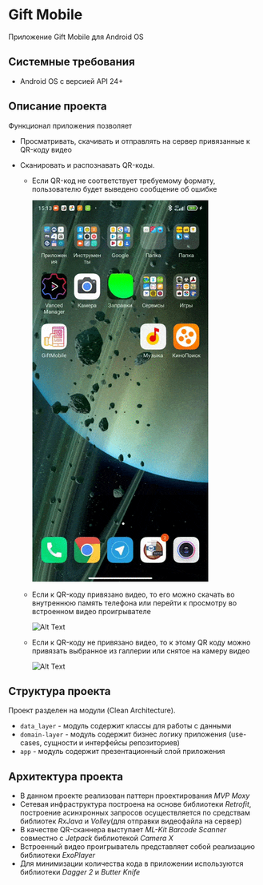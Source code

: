 # Gift Mobile
Приложение Gift Mobile для Android OS

## Системные требования
* Android OS с версией API 24+

## Описание проекта
Функционал приложения позволяет
* Просматривать, скачивать и отправлять на сервер привязанные к QR-коду видео
* Сканировать и распознавать QR-коды.

    * Если QR-код не соответствует  требуемому формату, пользователю будет выведено сообщение об ошибке
    
         ![Alt Text](https://github.com/realist-pessimist/Gift_Mobile/blob/main/Gif%231.gif)

    * Если к QR-коду привязано видео, то его можно скачать во внутреннюю память телефона
    или перейти к просмотру во встроенном видео проигрывателе
    
         ![Alt Text](https://github.com/realist-pessimist/Gift_Mobile/blob/main/Gif%232.gif)

    * Если к QR-коду не привязано видео, то к этому QR коду можно привязать выбранное из галлерии или снятое на камеру видео
    
         ![Alt Text](https://github.com/realist-pessimist/Gift_Mobile/blob/main/Gif%233.gif)


## Структура проекта
Проект разделен на модули (Clean Architecture).
* `data_layer` - модуль содержит классы для работы с данными 
* `domain-layer` - модуль содержит бизнес логику приложения (use-cases, сущности и интерфейсы репозиториев)
* `app` - модуль содержит презентационный слой приложения

## Архитектура проекта
* В данном проекте реализован паттерн проектирования *MVP Moxy*
* Сетевая инфраструктура построена на основе библиотеки *Retrofit*, построение асинхронных запросов осуществляется по средствам библиотек *RxJava* и *Volley*(для отправки видеофайла на сервер)
* В качестве QR-сканнера выступает *ML-Kit Barcode Scanner* совместно с *Jetpack* библиотекой *Camera X*
* Встроенный видео проигрыватель представляет собой реализацию библиотеки *ExoPlayer*
* Для минимизации количества кода в приложении используются библиотеки *Dagger 2* и *Butter Knife* 
